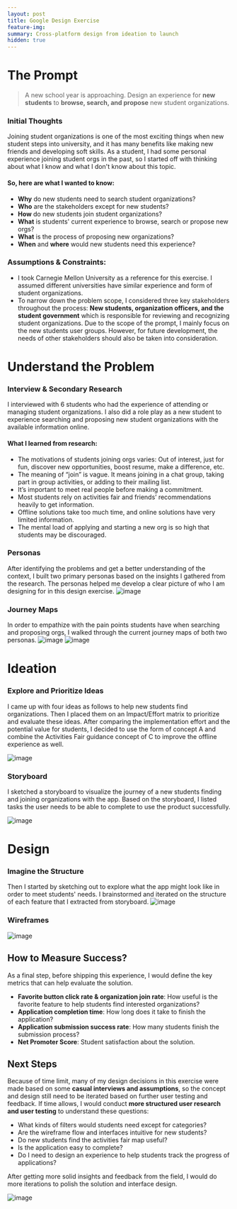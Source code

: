 ```yaml
---
layout: post
title: Google Design Exercise
feature-img:
summary: Cross-platform design from ideation to launch
hidden: true
---
```

# The Prompt
> A new school year is approaching. Design an experience for **new students** to **browse, search, and propose** new student organizations.

### Initial Thoughts
Joining student organizations is one of the most exciting things when new student steps into university, and it has many benefits like making new friends and developing soft skills. As a student, I had some personal experience joining student orgs in the past, so I started off with thinking about what I know and what I don't know about this topic.

#### So, here are what I wanted to know:
- **Why** do new students need to search student organizations?
- **Who** are the stakeholders except for new students?
- **How** do new students join student organizations?
- **What** is students' current experience to browse, search or propose new orgs?
- **What** is the process of proposing new organizations?
- **When** and **where** would new students need this experience?

### Assumptions & Constraints:
- I took Carnegie Mellon University as a reference for this exercise. I assumed different universities have similar experience and form of student organizations.
- To narrow down the problem scope, I considered three key stakeholders throughout the process: **New students, organization officers, and the student government** which is responsible for reviewing and recognizing student organizations. Due to the scope of the prompt, I mainly focus on the new students user groups. However, for future development, the needs of other stakeholders should also be taken into consideration.

# Understand the Problem
### Interview & Secondary Research
I interviewed with 6 students who had the experience of attending or managing student organizations. I also did a role play as a new student to experience searching and proposing new student organizations with the available information online.

#### What I learned from research:
- The motivations of students joining orgs varies: Out of interest, just for fun, discover new opportunities, boost resume, make a difference, etc.
- The meaning of “join” is vague. It means joining in a chat group, taking part in group activities, or adding to their mailing list.
- It’s important to meet real people before making a commitment.
- Most students rely on activities fair and friends’ recommendations heavily to get information.
- Offline solutions take too much time, and online solutions have very limited information.
- The mental load of applying and starting a new org is so high that students may be discouraged.

### Personas
After identifying the problems and get a better understanding of the context, I built two primary personas based on the insights I gathered from the research. The personas helped me develop a clear picture of who I am designing for in this design exercise.
![image](/imgs/google/personas.jpg)

### Journey Maps
In order to empathize with the pain points students have when searching and proposing orgs, I walked through the current journey maps of both two personas.
![image](/imgs/google/journey1.jpg)
![image](/imgs/google/journey2.jpg)

# Ideation
### Explore and Prioritize Ideas
I came up with four ideas as follows to help new students find organizations. Then I placed them on an Impact/Effort matrix to prioritize and evaluate these ideas. After comparing the implementation effort and the potential value for students, I decided to use the form of concept A and combine the Activities Fair guidance concept of C to improve the offline experience as well.

![image](/imgs/google/ideation.jpg)

### Storyboard
I sketched a storyboard to visualize the journey of a new students finding and joining organizations with the app. Based on the storyboard, I listed tasks the user needs to be able to complete to use the product successfully.

![image](/imgs/google/storyboard.jpg)

# Design
### Imagine the Structure
Then I started by sketching out to explore what the app might look like in order to meet students' needs. I brainstormed and iterated on the structure of each feature that I extracted from storyboard.
![image](/imgs/google/sketch.jpg)

### Wireframes
![image](/imgs/google/wireframe.jpg)

## How to Measure Success?
As a final step, before shipping this experience, I would define the key metrics that can help evaluate the solution.
- **Favorite button click rate & organization join rate**: How useful is the favorite feature to help students find interested organizations?
- **Application completion time**: How long does it take to finish the application?
- **Application submission success rate**: How many students finish the submission process?
- **Net Promoter Score**: Student satisfaction about the solution.

## Next Steps
Because of time limit, many of my design decisions in this exercise were made based on some **casual interviews and assumptions**, so the concept and design still need to be iterated based on further user testing and feedback. If time allows, I would conduct **more structured user research and user testing** to understand these questions:
- What kinds of filters would students need except for categories?
- Are the wireframe flow and interfaces intuitive for new students?
- Do new students find the activities fair map useful?
- Is the application easy to complete?
- Do I need to design an experience to help students track the progress of applications?

After getting more solid insights and feedback from the field, I would do more iterations to polish the solution and interface design.

![image](/imgs/google/notebook.jpg)
